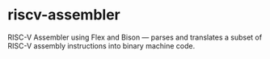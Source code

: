 # riscv-assembler
RISC-V Assembler using Flex and Bison — parses and translates a subset of RISC-V assembly instructions into binary machine code.
